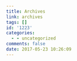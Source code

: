 ```yaml
---
title: Archives
link: archives
tags: []
id: '1223'
categories:
  - - uncategorized
comments: false
date: 2017-05-23 10:26:09
---
```

